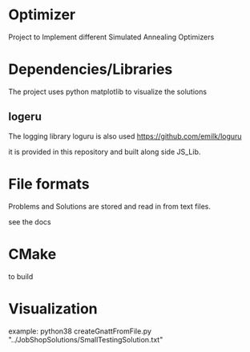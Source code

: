 # Optimizer
Project to Implement different Simulated Annealing Optimizers

# Dependencies/Libraries
The project uses python matplotlib to visualize the solutions

## logeru
The logging library loguru is also used
https://github.com/emilk/loguru

it is provided in this repository and built along side JS_Lib.

# File formats
Problems and Solutions are stored and read in from text files.

see the docs


# CMake
to build

# Visualization
example:
python38 createGnattFromFile.py "../JobShopSolutions/SmallTestingSolution.txt"